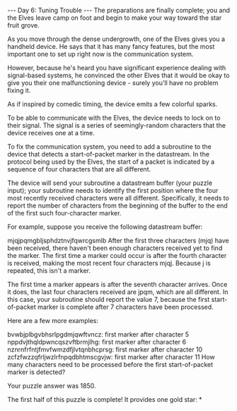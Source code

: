--- Day 6: Tuning Trouble ---
The preparations are finally complete; you and the Elves leave camp on foot and begin to make your way toward the star fruit grove.

As you move through the dense undergrowth, one of the Elves gives you a handheld device. He says that it has many fancy features, but the most important one to set up right now is the communication system.

However, because he's heard you have significant experience dealing with signal-based systems, he convinced the other Elves that it would be okay to give you their one malfunctioning device - surely you'll have no problem fixing it.

As if inspired by comedic timing, the device emits a few colorful sparks.

To be able to communicate with the Elves, the device needs to lock on to their signal. The signal is a series of seemingly-random characters that the device receives one at a time.

To fix the communication system, you need to add a subroutine to the device that detects a start-of-packet marker in the datastream. In the protocol being used by the Elves, the start of a packet is indicated by a sequence of four characters that are all different.

The device will send your subroutine a datastream buffer (your puzzle input); your subroutine needs to identify the first position where the four most recently received characters were all different. Specifically, it needs to report the number of characters from the beginning of the buffer to the end of the first such four-character marker.

For example, suppose you receive the following datastream buffer:

mjqjpqmgbljsphdztnvjfqwrcgsmlb
After the first three characters (mjq) have been received, there haven't been enough characters received yet to find the marker. The first time a marker could occur is after the fourth character is received, making the most recent four characters mjqj. Because j is repeated, this isn't a marker.

The first time a marker appears is after the seventh character arrives. Once it does, the last four characters received are jpqm, which are all different. In this case, your subroutine should report the value 7, because the first start-of-packet marker is complete after 7 characters have been processed.

Here are a few more examples:

bvwbjplbgvbhsrlpgdmjqwftvncz: first marker after character 5
nppdvjthqldpwncqszvftbrmjlhg: first marker after character 6
nznrnfrfntjfmvfwmzdfjlvtqnbhcprsg: first marker after character 10
zcfzfwzzqfrljwzlrfnpqdbhtmscgvjw: first marker after character 11
How many characters need to be processed before the first start-of-packet marker is detected?

Your puzzle answer was 1850.

The first half of this puzzle is complete! It provides one gold star: *
